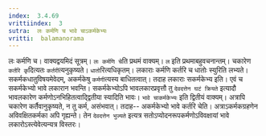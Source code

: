 ```yaml
---
index:  3.4.69
vrittiindex:  3
sutra:  लः कर्मणि च भावे चाऽकर्मकेभ्यः
vritti:  balamanorama 
---
```


लः कर्मणि च। वाक्यद्वयमिदं सूत्रम्। `लः कर्मणि चे`ति प्रथमं वाक्यम्। `ल` इति प्रथमाबहुवचनान्तम्। चकारेण `कर्तरि कृ`दित्यतः `कर्तरी`त्यनुकृष्यते। `धातो`रित्यधिकृतम्। लकाराः कर्मणि कर्तरि च धातोः स्युरिति लभ्यते। सकर्मकधातुविषयमेवेदम्, अकर्मकेषु `कर्मणी`त्यस्य बाधितत्वात्। तदाह लकाराः सकर्मकेभ्य इति। एवं च सकर्मकेभ्यो भावे लकारान भवन्ति। सकर्मकेभ्योऽपि भावलकारप्रवृत्तौ तु `देवदत्तेन घटं क्रियते` इत्यादौ भावलकारेण कर्मणोऽनभिहितत्वाद्द्वितीया स्यादिति भावः। `भावे चाकर्मकेभ्यः` इति द्वितीयं वाक्यम्। अत्रापि चकारेण कर्तैवानुकृष्यते, न तु कर्म, असंभवात्। तदाह-- अकर्मकेभ्यो भावे कर्तरि चेति। अत्राऽकर्मकग्रहणेन अविवक्षितकर्मका अपि गृह्यन्ते। तेन `देवदत्तेन भुज्यते` इत्यत्र सतोऽप्योदनरूपकर्मणोऽविवक्षायां भावे लकारोऽस्त्येवेत्यन्यत्र विस्तरः। 


